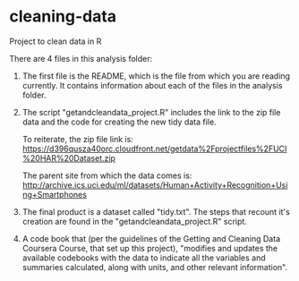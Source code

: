 # cleaning-data
Project to clean data in R

There are 4 files in this analysis folder: 

1. The first file is the README, which is the file from which you are reading currently. It contains information about each of the files in the analysis folder. 

2. The script "getandcleandata_project.R" includes the link to the zip file data and the code for creating the new tidy data file. 
  
    To reiterate, the zip file link is: https://d396qusza40orc.cloudfront.net/getdata%2Fprojectfiles%2FUCI%20HAR%20Dataset.zip
  
    The parent site from which the data comes is: 
     http://archive.ics.uci.edu/ml/datasets/Human+Activity+Recognition+Using+Smartphones

3. The final product is a dataset called "tidy.txt". The steps that recount it's creation are found in the "getandcleandata_project.R" script.

4.  A code book that (per the guidelines of the Getting and Cleaning Data Coursera Course, that set up this project), "modifies and updates the available codebooks with the data to indicate all the variables and summaries calculated, along with units, and other relevant information".
